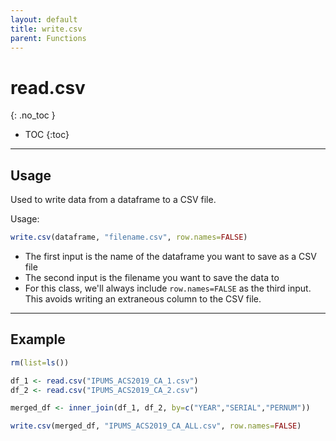 ```yaml
---
layout: default
title: write.csv
parent: Functions
---
```


# read.csv
{: .no_toc }

- TOC
{:toc}

---

## Usage

Used to write data from a dataframe to a CSV file. 

Usage:
```r
write.csv(dataframe, "filename.csv", row.names=FALSE)
```

- The first input is the name of the dataframe you want to save as a CSV file
- The second input is the filename you want to save the data to
- For this class, we'll always include `row.names=FALSE` as the third input. This avoids writing an extraneous column to the CSV file.

---

## Example

```r
rm(list=ls())

df_1 <- read.csv("IPUMS_ACS2019_CA_1.csv")
df_2 <- read.csv("IPUMS_ACS2019_CA_2.csv")

merged_df <- inner_join(df_1, df_2, by=c("YEAR","SERIAL","PERNUM"))

write.csv(merged_df, "IPUMS_ACS2019_CA_ALL.csv", row.names=FALSE)
```

